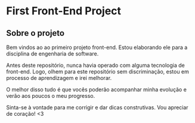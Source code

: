 # First Front-End Project

## Sobre o projeto
Bem vindos ao ao primeiro projeto front-end. Estou elaborando ele para a disciplina de engenharia de software.

Antes deste repositório, nunca havia operado com alguma tecnologia de front-end. Logo, olhem para este repositório sem discriminação, estou em processo de aprendizagem e irei melhorar.

O melhor disso tudo é que vocês poderão acompanhar minha evolução e verão aos poucos o meu progresso.

Sinta-se à vontade para me corrigir e dar dicas construtivas. Vou apreciar de coração! <3